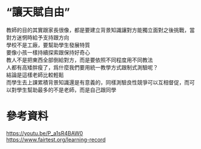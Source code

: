 # “讓天賦自由”
教師的目的其實跟家長很像，都是要建立背景知識讓對方能獨立面對之後挑戰，當對方迷惘時給予支持跟方向  
學校不是工廠，要幫助學生發展特質  
要像小孩一樣持續探索跟保持好奇心  
教人不是把東西全部倒給對方，而是要依照不同程度用不同教法  
人都有高矮胖瘦了，爲什麼我們要用統一教學方式跟制式測驗呢？  
結論是這樣老師比較輕鬆  
而學生去上課累積背景知識還是有意義的，同樣測驗良性競爭可以互相督促，而可以對學生幫助最多的不是老師，而是自己跟同學  

# 參考資料
https://youtu.be/P_a1sR4BAW0  
https://www.fairtest.org/learning-record  

